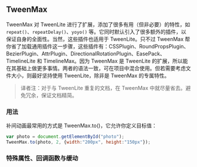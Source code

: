 ## TweenMax

TweenMax 对 TweenLite 进行了扩展，添加了很多有用（但非必要）的特性，如 `repeat()`、`repeatDelay()`、`yoyo()` 等。它同时默认引入了很多额外的插件，以保证自身的全面性。当然，这些插件也适用于 TweenLite。只不过 TweenMax 帮你省了加载通用插件这一步骤，这些插件有：CSSPlugin、RoundPropsPlugin、BezierPlugin、AttrPlugin、DirectionalRotationPlugin、EasePack、TimelineLite 和 TimelineMax。因为 TweenMax 是 TweenLite 的扩展，所以能在其基础上做更多事情。两者的语法一致，可在项目中混合使用。但若需要考虑文件大小，则最好坚持使用 TweenLite，除非是 TweenMax 的专属特性。



> 译者注：对于与 TweenLite 重复的文档，在 TweenMax 中就尽量省去。避免冗余，保证文档精简。



### 用法

补间动画最常用的方式是 TweenMax.to\(\)，它允许你定义目标值：

```js
var photo = document.getElementById("photo");
TweenMax.to(photo, 2, {width:"200px", height:"150px"});
```

### 

### 特殊属性、回调函数与缓动







